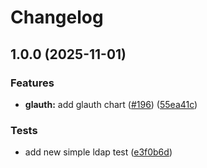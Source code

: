 # Changelog

## 1.0.0 (2025-11-01)


### Features

* **glauth:** add glauth chart ([#196](https://github.com/anza-labs/charts/issues/196)) ([55ea41c](https://github.com/anza-labs/charts/commit/55ea41ce4c79aa93734b67b9c3e4594cc9f23866))


### Tests

* add new simple ldap test ([e3f0b6d](https://github.com/anza-labs/charts/commit/e3f0b6d7c8e26d346e60634c33b47112caee4540))
